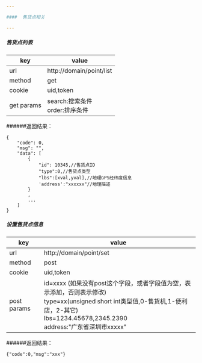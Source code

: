 ```yaml
---

####  售货点相关

---
```

##### 售货点列表

| key | value |
| --- | ----- |
| url | http://domain/point/list |
| method | get |
| cookie | uid,token |
| get params | search:搜索条件<br/>order:排序条件|

######返回结果：
```
{
    "code": 0,
    "msg": "",
    "data": [
        {
            "id": 10345,//售货点ID
            "type":0,//售货点类型
            "lbs":[xval,yval],//地理GPS经纬度信息
            'address':"xxxxxx"//地理描述
        }
        ,
        ...
    ]
}
```

##### 设置售货点信息
| key | value |
| --- | ----- |
| url | http://domain/point/set |
| method | post |
| cookie | uid,token |
| post params | id=xxxx (如果没有post这个字段，或者字段值为空，表示添加，否则表示修改)<br/>type=xx(unsigned short int类型值,0-售货机,1-便利店，2-其它)<br/>lbs=1234.45678,2345.2390<br/>address:"广东省深圳市xxxxx"|

######返回结果：
```
{"code":0,"msg":"xxx"}
```